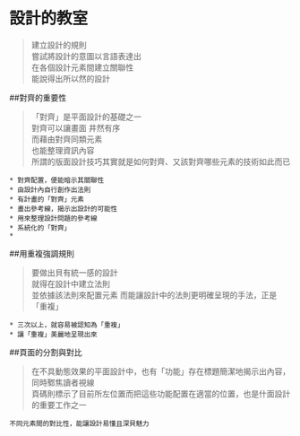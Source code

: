 # 設計的教室
> 建立設計的規則  
> 嘗試將設計的意圖以言語表達出  
> 在各個設計元素間建立關聯性  
> 能說得出所以然的設計

##對齊的重要性	
>「對齊」是平面設計的基礎之一   
> 對齊可以讓畫面 井然有序  
> 而藉由對齊同類元素  
> 也能整理資訊內容  
> 所謂的版面設計技巧其實就是如何對齊、又該對齊哪些元素的技術如此而已

```
* 對齊配置，便能暗示其關聯性
* 由設計內自行創作出法則
* 有計畫的「對齊」元素
* 畫出參考線，揭示出設計的可能性
* 用來整理設計問題的參考線
* 系統化的「對齊」
* 
```

##用重複強調規則
>要做出貝有統一感的設計  
>就得在設計中建立法則  
>並依據該法則來配置元素
>而能讓設計中的法則更明確呈現的手法，正是「重複」

```
* 三次以上，就容易被認知為「重複」
* 讓「重複」美麗地呈現出來
```
##頁面的分割與對比  
> 在不具動態效果的平面設計中，也有「功能」存在標題簡潔地揭示出內容，同時鄹焦讀者視線  
> 頁碼則標示了目前所左位置而把這些功能配置在適當的位置，也是什面設計的重要工作之一  

```
不同元素間的對比性，能讓設計易懂且深貝魅力
```


